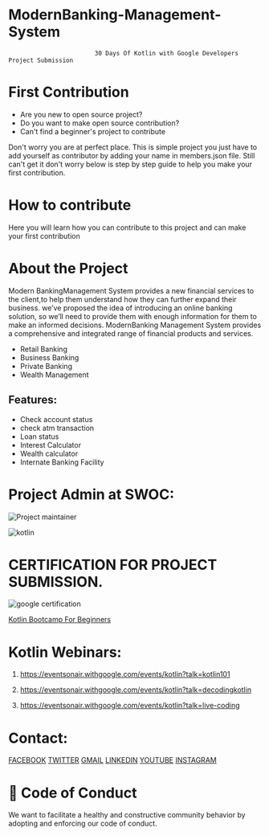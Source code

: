 # ModernBanking-Management-System
                            30 Days Of Kotlin with Google Developers Project Submission


# First Contribution
<ul>
  <li>Are you new to open source project?</li>
  <li>Do you want to make open source contribution?</li>
  <li>Can't find a beginner's project to contribute</li>
  </ul>
<p>Don't worry you are at perfect place. This is simple project you just have to add yourself as contributor by adding your name in members.json file. Still can't get it don't worry below is step by step guide to help you make your first contribution.</p>

# How to contribute
<p>Here you will learn how you can contribute to this project and can make your first contribution</p>


# About the Project
<p>Modern BankingManagement System provides a new financial services to the client,to help them understand how they can further expand their business. we’ve proposed the idea of introducing an online banking solution, so we’ll need to provide them with enough information for them to make an informed decisions.
ModernBanking Management System provides a comprehensive and integrated range of financial products and services.</p>
<h3<Their key product and service offerings are:</h3>
<ul>
  <li>Retail Banking</li>
    <li>Business Banking</li>
    <li>Private Banking</li>
  <li>Wealth Management</li>
  </ul>
  
## Features:
<ul>
  <li>Check account status</li>
   <li>
check atm transaction</li>
   <li>
Loan status</li>
   <li>Interest Calculator</li> 
  <li>Wealth calculator</li>
   <li>
Internate Banking Facility</li>
   
  </ul>











# Project Admin at SWOC:

![Project maintainer](https://user-images.githubusercontent.com/50301680/102719761-fe044900-4315-11eb-9823-af4c38e3a33e.png)

![kotlin](https://user-images.githubusercontent.com/50301680/83848868-22a72380-a72c-11ea-9e12-b859d8697606.png)

# CERTIFICATION FOR PROJECT SUBMISSION.
![google certification](https://user-images.githubusercontent.com/50301680/86451190-2c767380-bd38-11ea-937d-4842f81eea3e.png)


<a href="https://developer.android.com/courses/kotlin-bootcamp/overview utm_source=week1&utm_medium=email&utm_campaign=30DaysOfKotlin&utm_term=Basic%22">Kotlin Bootcamp For Beginners</a>


# Kotlin Webinars: 
1. https://eventsonair.withgoogle.com/events/kotlin?talk=kotlin101

2. https://eventsonair.withgoogle.com/events/kotlin?talk=decodingkotlin

3. https://eventsonair.withgoogle.com/events/kotlin?talk=live-coding

















# Contact:

<a href="https://www.facebook.com/ashwini.pandey.376" class="fa fa-facebook">FACEBOOK</a>
<a href="https://twitter.com/SHIVANT9" class="fa fa-twitter">TWITTER</a>
<a href="shivant47@gmail.com" class="fa fa-google">GMAIL</a>
<a href="https://linkedin.com/in/shivantkumarpandey" class="fa fa-linkedin">LINKEDIN</a>
<a href="https://www.youtube.com/channel/UCLQMdDxySQP23-DGgtpeJqQ/videos" class="fa fa-youtube">YOUTUBE</a>
<a href="https://www.instagram.com/shivant_pandey/" class="fa fa-instagram">INSTAGRAM</a>

# 💼  Code of Conduct

<p>We want to facilitate a healthy and constructive community behavior by adopting and enforcing our code of conduct.</p>



